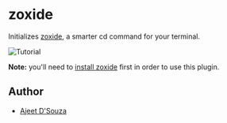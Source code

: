zoxide
======

Initializes [zoxide](https://github.com/ajeetdsouza/zoxide), a smarter cd
command for your terminal.

![Tutorial](https://raw.githubusercontent.com/ajeetdsouza/zoxide/97dc08347d9dbf5b5a4516b79e0ac27366b962ce/contrib/tutorial.webp)

**Note:** you'll need to [install zoxide](https://github.com/ajeetdsouza/zoxide#step-1-install-zoxide)
first in order to use this plugin.

Author
------

- [Ajeet D'Souza](https://github.com/ajeetdsouza)

